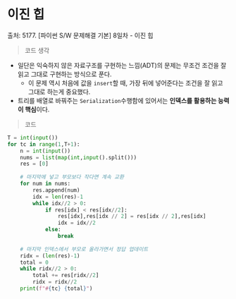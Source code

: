 # 이진 힙

출처: 5177. [파이썬 S/W 문제해결 기본] 8일차 - 이진 힙



> 코드 생각

* 일단은 익숙하지 않은 자료구조를 구현하는 느낌(ADT)의 문제는 무조건 조건을 잘 읽고 그대로 구현하는 방식으로 푼다.
  * 이 문제 역시 처음에 값을 `insert`할 때, 가장 뒤에 넣어준다는 조건을 잘 읽고 그대로 하는게 중요했다.
* 트리를 배열로 바꿔주는 `Serialization`수행함에 있어서는 **인덱스를 활용하는 능력이 핵심**이다.



> 코드

```python
T = int(input())
for tc in range(1,T+1):
    n = int(input())
    nums = list(map(int,input().split()))
    res = [0]
    
    # 마지막에 넣고 부모보다 작다면 계속 교환 
    for num in nums:
        res.append(num)
        idx = len(res)-1
        while idx//2 > 0:
            if res[idx] < res[idx//2]:
                res[idx],res[idx // 2] = res[idx // 2],res[idx]
                idx = idx//2
            else:
                break
    
    # 마지막 인덱스에서 부모로 올라가면서 정답 업데이트
    ridx = (len(res)-1)
    total = 0
    while ridx//2 > 0:
        total += res[ridx//2]
        ridx = ridx//2
    print(f"#{tc} {total}")
```

